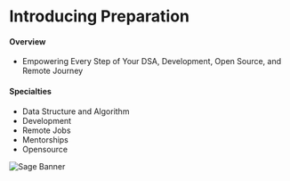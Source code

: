 # Introducing Preparation

#### Overview
- Empowering Every Step of Your DSA, Development, Open Source, and Remote Journey

#### Specialties
- Data Structure and Algorithm
- Development
- Remote Jobs
- Mentorships
- Opensource

![Sage Banner](https://github.com/user-attachments/assets/92f8841b-a358-4193-ba92-58808c0c7bfb)
